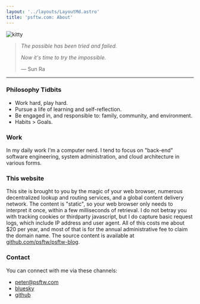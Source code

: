 ```yaml
---
layout: '../layouts/LayoutMd.astro'
title: 'psftw.com: About'
---
```


![](/upsidedownkitty.jpg "kitty")

> *The possible has been tried and failed.*
>
> *Now it's time to try the impossible.*
>
> ― Sun Ra

---

### Philosophy Tidbits

* Work hard, play hard.
* Pursue a life of learning and self-reflection.
* Be engaged in, and responsible to: family, community, and environment.
* Habits > Goals.

### Work

In my daily work I'm a computer nerd. I tend to focus on "back-end" software
engineering, system administration, and cloud architecture in various forms.

### This website

This site is brought to you by the magic of your web browser, numerous
decentralized lookup and routing services, and a global content delivery
network. The content is "static", so your web browser only needs to interpret
it once, within a few milliseconds of retrieval. I do not betray you with
tracking cookies or thirdparty javascript, but I do capture basic request logs,
which include IP address and user agent. All of this costs me about $20 per
year, and most of that is for the annual administrative fee to claim the domain
name. The source content is available at
[github.com/psftw/psftw-blog](https://github.com/psftw/psftw-blog).

### Contact

You can connect with me via these channels:

* [peter@psftw.com](mailto:peter@psftw.com)
* [bluesky](https://bsky.app/profile/psftw.com)
* [github](https://github.com/psftw)
